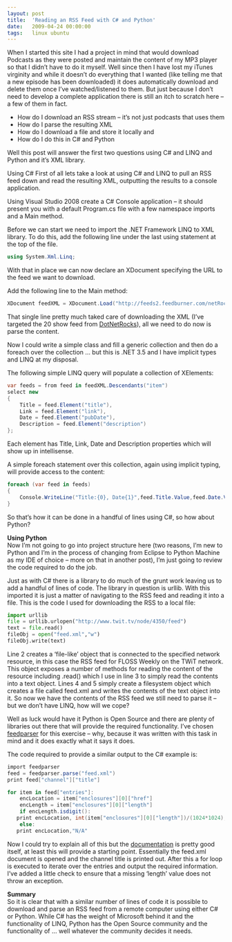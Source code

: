 ```yaml
---
layout: post
title:  'Reading an RSS Feed with C# and Python'
date:   2009-04-24 00:00:00
tags:   linux ubuntu
---
```

When I started this site I had a project in mind that would download Podcasts as they were posted and maintain the content of my MP3 player so that I didn’t have to do it myself. Well since then I have lost my iTunes virginity and while it doesn’t do everything that I wanted (like telling me that a new episode has been downloaded) it does automatically download and delete them once I’ve watched/listened to them.
But just because I don’t need to develop a complete application there is still an itch to scratch here – a few of them in fact.

- How do I download an RSS stream – it’s not just podcasts that uses them
- How do I parse the resulting XML
- How do I download a file and store it locally and 
- How do I do this in C# and Python

Well this post will answer the first two questions using C# and LINQ and Python and it’s XML library.
<!--more-->
Using C#
First of all lets take a look at using C# and LINQ to pull an RSS feed down and read the resulting XML, outputting the results to a console application.
 
Using Visual Studio 2008 create a C# Console application – it should present you with a default Program.cs file with a few namespace imports and a Main method.
 
Before we can start we need to import the .NET Framework LINQ to XML library. To do this, add the following line under the last using statement at the top of the file.
```csharp
using System.Xml.Linq;
```
With that in place we can now declare an XDocument specifying the URL to the feed we want to download.
 
Add the following line to the Main method:
```csharp
XDocument feedXML = XDocument.Load("http://feeds2.feedburner.com/netRocksFullMp3Downloads");
```
That single line pretty much taked care of downloading the XML (I’ve targeted the 20 show feed from <a href="http://www.dotnetrocks.com" target="_blank">DotNetRocks</a>), all we need to do now is parse the content.
 
Now I could write a simple class and fill a generic collection and then do a foreach over the collection … but this is .NET 3.5 and I have implicit types and LINQ at my disposal.
 
The following simple LINQ query will populate a collection of XElements:
```csharp
var feeds = from feed in feedXML.Descendants("item")
select new
{
    Title = feed.Element("title"),
    Link = feed.Element("link"),
    Date = feed.Element("pubDate"),
    Description = feed.Element("description")
};
```
Each element has Title, Link, Date and Description properties which will show up in intellisense.
 
A simple foreach statement over this collection, again using implicit typing, will provide access to the content:
```csharp
foreach (var feed in feeds)
{
    Console.WriteLine("Title:{0}, Date{1}",feed.Title.Value,feed.Date.Value);
}
```
So that’s how it can be done in a handful of lines using C#, so how about Python?
 
<strong>Using Python</strong>\
Now I’m not going to go into project structure here (two reasons, I’m new to Python and I’m in the process of changing from Eclipse to Python Machine as my IDE of choice – more on that in another post), I’m just going to review the code required to do the job.
 
Just as with C# there is a library to do much of the grunt work leaving us to add a handful of lines of code. The library in question is urllib. With this imported it is just a matter of navigating to the RSS feed and reading it into a file.
This is the code I used for downloading the RSS to a local file:
```python
import urllib
file = urllib.urlopen("http://www.twit.tv/node/4350/feed")
text = file.read()
fileObj = open("feed.xml","w")
fileObj.write(text)
```
Line 2 creates a ‘file-like’ object that is connected to the specified network resource, in this case the RSS feed for FLOSS Weekly on the TWiT network. This object exposes a number of methods for reading the content of the resource including .read() which I use in line 3 to simply read the contents into a text object. Lines 4 and 5 simply create a filesystem object which creates a file called feed.xml and writes the contents of the text object into it. 
So now we have the contents of the RSS feed we still need to parse it – but we don’t have LINQ, how will we cope?
 
Well as luck would have it Python is Open Source and there are plenty of libraries out there that will provide the required functionality. I’ve chosen <a href="http://feedparser.org" target="_blank">feedparser</a> for this exercise – why, because it was written with this task in mind and it does exactly what it says it does.
 
The code required to provide a similar output to the C# example is:
```csharp
import feedparser
feed = feedparser.parse("feed.xml")
print feed["channel"]["title"]

for item in feed["entries"]:
    encLocation = item["enclosures"][0]["href"]
    encLength = item["enclosures"][0]["length"]
    if encLength.isdigit():
   print encLocation, int(item["enclosures"][0]["length"])/(1024*1024),"MB"
    else:
   print encLocation,"N/A"
```
Now I could try to explain all of this but the <a href="http://www.feedparser.org/docs" target="_blank">documentation</a> is pretty good itself, at least this will provide a starting point. Essentially the feed.xml document is opened and the channel title is printed out. After this a for loop is executed to iterate over the entries and output the required information. I’ve added a little check to ensure that a missing ‘length’ value does not throw an exception.
 
<strong>Summary</strong>\
So it is clear that with a similar number of lines of code it is possible to download and parse an RSS feed from a remote computer using either C# or Python. While C# has the weight of Microsoft behind it and the functionality of LINQ, Python has the Open Source community and the functionality of … well whatever the community decides it needs.